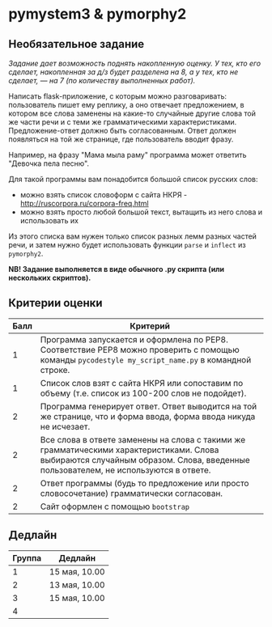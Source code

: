 # pymystem3 & pymorphy2 
## Необязательное задание

*Задание дает возможность поднять накопленную оценку. У тех, кто его сделает, накопленная за д/з будет разделена на 8, а у тех, кто не сделает, — на 7 (по количеству выполненных работ).*

Написать flask-приложение, с которым можно разговаривать: пользователь пишет ему реплику, а оно отвечает предложением, в котором все слова заменены на какие-то случайные другие слова той же части речи и с теми же грамматическими характеристиками. Предложение-ответ должно быть согласованным. Ответ должен появляться на той же странице, где пользователь вводит фразу. 

Например, на фразу "Мама мыла раму" программа может ответить "Девочка пела песню".

Для такой программы вам понадобится большой список русских слов:

* можно взять список словоформ с сайта НКРЯ - http://ruscorpora.ru/corpora-freq.html
* можно взять просто любой большой текст, вытащить из него слова и использовать их

Из этого списка вам нужен только список разных лемм разных частей речи, и затем нужно будет использовать функции `parse` и `inflect` из `pymorphy2`.

**NB! Задание выполняется в виде обычного .py скрипта (или нескольких скриптов).**

## Критерии оценки

|Балл|Критерий|
|----|--------|
|1|Программа запускается и оформлена по PEP8. Соответствие PEP8 можно проверить с помощью команды `pycodestyle my_script_name.py` в командной строке.|
|1|Список слов взят с сайта НКРЯ или сопоставим по объему (т.е. список из 100-200 слов не подойдет).|
|2|Программа генерирует ответ. Ответ выводится на той же странице, что и форма ввода, форма ввода никуда не исчезает. |
|2|Все слова в ответе заменены на слова с такими же грамматическими характеристиками. Слова выбираются случайным образом. Слова, введенные пользователем, не используются в ответе.|
|2|Ответ программы (будь то предложение или просто словосочетание) грамматически согласован.|
|2|Сайт оформлен с помощью `bootstrap`|

## Дедлайн

|Группа|Дедлайн|
|----|--------|
|1|15 мая, 10.00|
|2|13 мая, 10.00|
|3|15 мая, 10.00|
|4||
